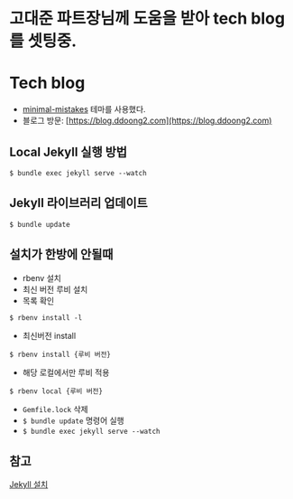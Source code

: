 # 고대준 파트장님께 도움을 받아 tech blog 를 셋팅중.
# Tech blog
- [minimal-mistakes](https://github.com/mmistakes/minimal-mistakes) 테마를 사용했다.
- 블로그 방문: [https://blog.ddoong2.com](https://blog.ddoong2.com)

## Local Jekyll 실행 방법
```
$ bundle exec jekyll serve --watch
```

## Jekyll 라이브러리 업데이트
```
$ bundle update
```

## 설치가 한방에 안될때
* rbenv 설치
* 최신 버전 루비 설치
* 목록 확인
```
$ rbenv install -l
```
* 최신버전 install
```
$ rbenv install {루비 버전}
```
* 해당 로컬에서만 루비 적용
```
$ rbenv local {루비 버전}
```
* `Gemfile.lock` 삭제
* `$ bundle update` 명령어 실행
* `$ bundle exec jekyll serve --watch`


## 참고
[Jekyll 설치](https://jekyllrb-ko.github.io/docs/installation/macos/)
